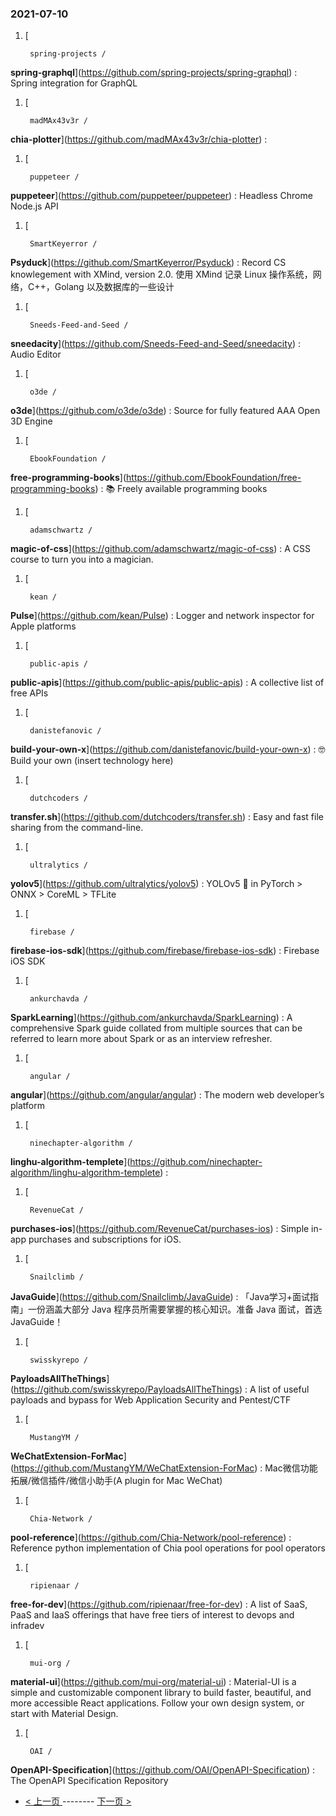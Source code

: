 ### 2021-07-10 
1. [
    

        spring-projects /
**spring-graphql**](https://github.com/spring-projects/spring-graphql) : Spring integration for GraphQL
1. [
    

        madMAx43v3r /
**chia-plotter**](https://github.com/madMAx43v3r/chia-plotter) : 
1. [
    

        puppeteer /
**puppeteer**](https://github.com/puppeteer/puppeteer) : Headless Chrome Node.js API
1. [
    

        SmartKeyerror /
**Psyduck**](https://github.com/SmartKeyerror/Psyduck) : Record CS knowlegement with XMind, version 2.0. 使用 XMind 记录 Linux 操作系统，网络，C++，Golang 以及数据库的一些设计
1. [
    

        Sneeds-Feed-and-Seed /
**sneedacity**](https://github.com/Sneeds-Feed-and-Seed/sneedacity) : Audio Editor
1. [
    

        o3de /
**o3de**](https://github.com/o3de/o3de) : Source for fully featured AAA Open 3D Engine
1. [
    

        EbookFoundation /
**free-programming-books**](https://github.com/EbookFoundation/free-programming-books) : 📚 Freely available programming books
1. [
    

        adamschwartz /
**magic-of-css**](https://github.com/adamschwartz/magic-of-css) : A CSS course to turn you into a magician.
1. [
    

        kean /
**Pulse**](https://github.com/kean/Pulse) : Logger and network inspector for Apple platforms
1. [
    

        public-apis /
**public-apis**](https://github.com/public-apis/public-apis) : A collective list of free APIs
1. [
    

        danistefanovic /
**build-your-own-x**](https://github.com/danistefanovic/build-your-own-x) : 🤓 Build your own (insert technology here)
1. [
    

        dutchcoders /
**transfer.sh**](https://github.com/dutchcoders/transfer.sh) : Easy and fast file sharing from the command-line.
1. [
    

        ultralytics /
**yolov5**](https://github.com/ultralytics/yolov5) : YOLOv5 🚀 in PyTorch > ONNX > CoreML > TFLite
1. [
    

        firebase /
**firebase-ios-sdk**](https://github.com/firebase/firebase-ios-sdk) : Firebase iOS SDK
1. [
    

        ankurchavda /
**SparkLearning**](https://github.com/ankurchavda/SparkLearning) : A comprehensive Spark guide collated from multiple sources that can be referred to learn more about Spark or as an interview refresher.
1. [
    

        angular /
**angular**](https://github.com/angular/angular) : The modern web developer’s platform
1. [
    

        ninechapter-algorithm /
**linghu-algorithm-templete**](https://github.com/ninechapter-algorithm/linghu-algorithm-templete) : 
1. [
    

        RevenueCat /
**purchases-ios**](https://github.com/RevenueCat/purchases-ios) : Simple in-app purchases and subscriptions for iOS.
1. [
    

        Snailclimb /
**JavaGuide**](https://github.com/Snailclimb/JavaGuide) : 「Java学习+面试指南」一份涵盖大部分 Java 程序员所需要掌握的核心知识。准备 Java 面试，首选 JavaGuide！
1. [
    

        swisskyrepo /
**PayloadsAllTheThings**](https://github.com/swisskyrepo/PayloadsAllTheThings) : A list of useful payloads and bypass for Web Application Security and Pentest/CTF
1. [
    

        MustangYM /
**WeChatExtension-ForMac**](https://github.com/MustangYM/WeChatExtension-ForMac) : Mac微信功能拓展/微信插件/微信小助手(A plugin for Mac WeChat)
1. [
    

        Chia-Network /
**pool-reference**](https://github.com/Chia-Network/pool-reference) : Reference python implementation of Chia pool operations for pool operators
1. [
    

        ripienaar /
**free-for-dev**](https://github.com/ripienaar/free-for-dev) : A list of SaaS, PaaS and IaaS offerings that have free tiers of interest to devops and infradev
1. [
    

        mui-org /
**material-ui**](https://github.com/mui-org/material-ui) : Material-UI is a simple and customizable component library to build faster, beautiful, and more accessible React applications. Follow your own design system, or start with Material Design.
1. [
    

        OAI /
**OpenAPI-Specification**](https://github.com/OAI/OpenAPI-Specification) : The OpenAPI Specification Repository 

- [ < 上一页 ](https://github.com/able8/github-trending-daily-record/blob/master/2021-07-09.md) -------- [ 下一页 > ](https://github.com/able8/github-trending-daily-record/blob/master/2021-07-11.md)